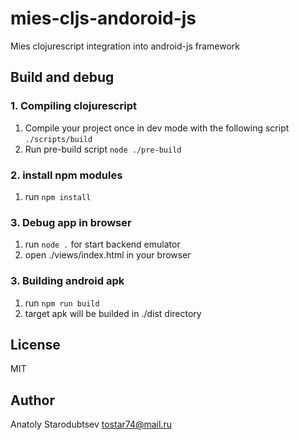 # mies-cljs-andoroid-js
Mies clojurescript integration into android-js framework

## Build and debug
### 1. Compiling clojurescript
1. Compile your project once in dev mode with the following script `./scripts/build`
2. Run pre-build script `node ./pre-build`

### 2. install npm modules
1. run `npm install`

### 3. Debug app in browser
1. run `node .` for start backend emulator
2. open ./views/index.html in your browser

### 3. Building android apk
1. run `npm run build`
2. target apk will be builded in ./dist directory

## License
MIT

## Author
Anatoly Starodubtsev
tostar74@mail.ru